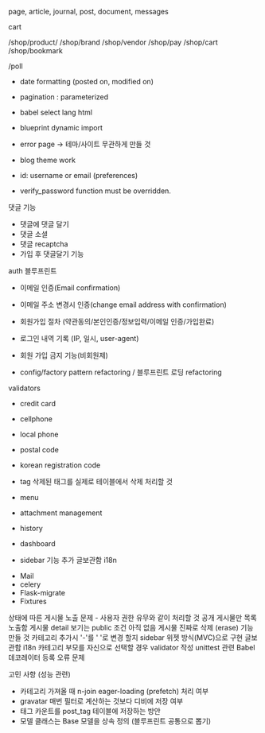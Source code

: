 page, article, journal, post, document, messages

cart

/shop/product/<slug>
/shop/brand
/shop/vendor
/shop/pay
/shop/cart
/shop/bookmark

/poll

- date formatting (posted on, modified on)
- pagination : parameterized
- babel select lang html

- blueprint dynamic import

- error page -> 테마/사이트 무관하게 만들 것

- blog theme work


- id: username or email (preferences)
- verify_password function must be overridden.

댓글 기능

- 댓글에 댓글 달기
- 댓글 소셜
- 댓글 recaptcha
- 가입 후 댓글달기 기능

auth 블루프린트

- 이메일 인증(Email confirmation)
- 이메일 주소 변경시 인증(change email address with confirmation)
- 회원가입 절차 (약관동의/본인인증/정보입력/이메일 인증/가입완료)
- 로그인 내역 기록 (IP, 일시, user-agent)
- 회원 가입 금지 기능(비회원제)

- config/factory pattern refactoring / 블루프린트 로딩 refactoring

validators

- credit card
- cellphone
- local phone
- postal code
- korean registration code

- tag
삭제된 태그를 실제로 테이블에서 삭제 처리할 것
- menu
- attachment management
- history
- dashboard

- sidebar 기능 추가
글보관함 i18n

* Mail
* celery
* Flask-migrate
* Fixtures


상태에 따른 게시물 노출 문제 - 사용자 권한 유무와 같이 처리할 것
공개 게시물만 목록 노출함
게시물 detail 보기는 public 조건 아직 없음
게시물 진짜로 삭제 (erase) 기능 만들 것
카테고리 추가시 '-'를 '&nbsp;'로 변경 할지
sidebar 위젯 방식(MVC)으로 구현
글보관함 i18n
카테고리 부모를 자신으로 선택할 경우 validator 작성
unittest 관련 Babel 데코레이터 등록 오류 문제

고민 사항 (성능 관련)

- 카테고리 가져올 때 n-join eager-loading (prefetch) 처리 여부
- gravatar 매번 필터로 계산하는 것보다 디비에 저장 여부
- 태그 카운트를 post_tag 테이블에 저장하는 방안
- 모델 클래스는 Base 모델을 상속 정의 (블루프린트 공통으로 뽑기)
